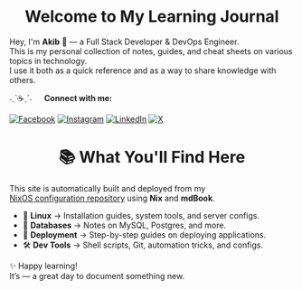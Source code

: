 <h1 align="center"> Welcome to My Learning Journal </h1>

Hey, I'm **Akib** 👋 — a Full Stack Developer & DevOps Engineer.  
This is my personal collection of notes, guides, and cheat sheets on various topics in technology.  
I use it both as a quick reference and as a way to share knowledge with others.

˗ˏˋ☕ˎˊ˗ &emsp; **Connect with me:**

[![Facebook](https://img.shields.io/badge/Facebook-%231877F2.svg?logo=Facebook&logoColor=white)](https://www.facebook.com/AhmedAkib229)
[![Instagram](https://img.shields.io/badge/Instagram-%23E4405F.svg?logo=Instagram&logoColor=white)](https://www.instagram.com/akibahmed119/)
[![LinkedIn](https://img.shields.io/badge/LinkedIn-%230077B5.svg?logo=linkedin&logoColor=white)](https://www.linkedin.com/in/akibahmed229)
[![X](https://img.shields.io/badge/X-black.svg?logo=X&logoColor=white)](https://twitter.com/ahmedakib229)

##

<h1 align="center"> 📚 What You'll Find Here </h1>

This site is automatically built and deployed from my  
[NixOS configuration repository](https://github.com/akibahmed229/nixos) using **Nix** and **mdBook**.

- 🐧 **Linux** → Installation guides, system tools, and server configs.
- 💾 **Databases** → Notes on MySQL, Postgres, and more.
- 🚀 **Deployment** → Step-by-step guides on deploying applications.
- 🛠️ **Dev Tools** → Shell scripts, Git, automation tricks, and configs.

✨ Happy learning!  
It’s **<!-- cmdrun date -->** — a great day to document something new.
